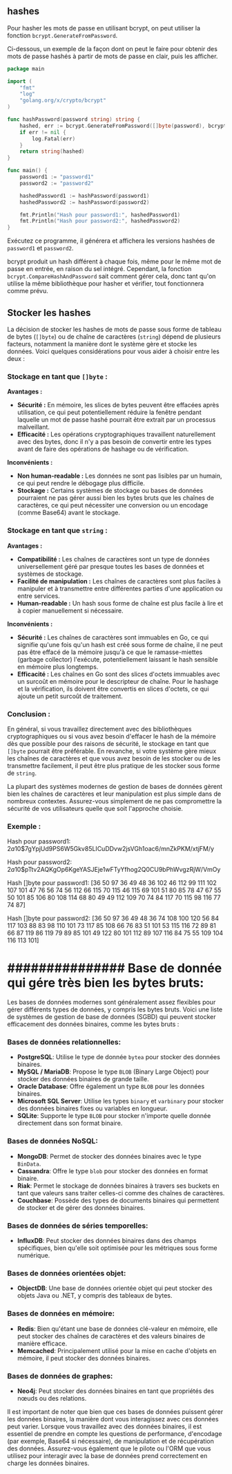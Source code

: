 ## hashes
Pour hasher les mots de passe en utilisant bcrypt, on peut utiliser la fonction `bcrypt.GenerateFromPassword`.

Ci-dessous, un exemple de la façon dont on peut le faire pour obtenir des mots de passe hashés à partir de mots de passe en clair, puis les afficher.

```go
package main

import (
	"fmt"
	"log"
	"golang.org/x/crypto/bcrypt"
)

func hashPassword(password string) string {
	hashed, err := bcrypt.GenerateFromPassword([]byte(password), bcrypt.DefaultCost)
	if err != nil {
		log.Fatal(err)
	}
	return string(hashed)
}

func main() {
	password1 := "password1"
	password2 := "password2"

	hashedPassword1 := hashPassword(password1)
	hashedPassword2 := hashPassword(password2)

	fmt.Println("Hash pour password1:", hashedPassword1)
	fmt.Println("Hash pour password2:", hashedPassword2)
}
```

Exécutez ce programme, il générera et affichera les versions hashées de `password1` et `password2`.

bcrypt produit un hash différent à chaque fois, même pour le même mot de passe en entrée, en raison du sel intégré. Cependant, la fonction `bcrypt.CompareHashAndPassword` sait comment gérer cela, donc tant qu'on utilise la même bibliothèque pour hasher et vérifier, tout fonctionnera comme prévu.

## Stocker les hashes
La décision de stocker les hashes de mots de passe sous forme de tableau de bytes (`[]byte`) ou de chaîne de caractères (`string`) dépend de plusieurs facteurs, notamment la manière dont le système gère et stocke les données. Voici quelques considérations pour vous aider à choisir entre les deux :

### Stockage en tant que `[]byte` :

**Avantages :**

- **Sécurité :** En mémoire, les slices de bytes peuvent être effacées après utilisation, ce qui peut potentiellement réduire la fenêtre pendant laquelle un mot de passe hashé pourrait être extrait par un processus malveillant.
- **Efficacité :** Les opérations cryptographiques travaillent naturellement avec des bytes, donc il n'y a pas besoin de convertir entre les types avant de faire des opérations de hashage ou de vérification.

**Inconvénients :**

- **Non human-readable :** Les données ne sont pas lisibles par un humain, ce qui peut rendre le débogage plus difficile.
- **Stockage :** Certains systèmes de stockage ou bases de données pourraient ne pas gérer aussi bien les bytes bruts que les chaînes de caractères, ce qui peut nécessiter une conversion ou un encodage (comme Base64) avant le stockage.

### Stockage en tant que `string` :

**Avantages :**

- **Compatibilité :** Les chaînes de caractères sont un type de données universellement géré par presque toutes les bases de données et systèmes de stockage.
- **Facilité de manipulation :** Les chaînes de caractères sont plus faciles à manipuler et à transmettre entre différentes parties d'une application ou entre services.
- **Human-readable :** Un hash sous forme de chaîne est plus facile à lire et à copier manuellement si nécessaire.

**Inconvénients :**

- **Sécurité :** Les chaînes de caractères sont immuables en Go, ce qui signifie qu'une fois qu'un hash est créé sous forme de chaîne, il ne peut pas être effacé de la mémoire jusqu'à ce que le ramasse-miettes (garbage collector) l'exécute, potentiellement laissant le hash sensible en mémoire plus longtemps.
- **Efficacité :** Les chaînes en Go sont des slices d'octets immuables avec un surcoût en mémoire pour le descripteur de chaîne. Pour le hashage et la vérification, ils doivent être convertis en slices d'octets, ce qui ajoute un petit surcoût de traitement.

### Conclusion :

En général, si vous travaillez directement avec des bibliothèques cryptographiques ou si vous avez besoin d'effacer le hash de la mémoire dès que possible pour des raisons de sécurité, le stockage en tant que `[]byte` pourrait être préférable. En revanche, si votre système gère mieux les chaînes de caractères et que vous avez besoin de les stocker ou de les transmettre facilement, il peut être plus pratique de les stocker sous forme de `string`.

La plupart des systèmes modernes de gestion de bases de données gèrent bien les chaînes de caractères et leur manipulation est plus simple dans de nombreux contextes. Assurez-vous simplement de ne pas compromettre la sécurité de vos utilisateurs quelle que soit l'approche choisie.

### Exemple :

Hash pour password1: $2a$10$7gYpjUd9PS6W5Gkv85LICuDDvw2jsVGh1oac6/mnZkPKM/xtjFM/y

Hash pour password2: $2a$10$pTtv2AQKgOp6KgeYASJEje1wFTyYfhog2Q0CU9bPhWvgzRjW/VmOy

Hash []byte pour password1: [36 50 97 36 49 48 36 102 46 112 99 111 102 107 101 47 76 56 74 56 112 66 115 70 115 46 115 69 101 51 80 85 78 47 67 55 50 101 85 106 80 108 114 68 80 49 49 112 109 70 74 84 117 70 115 98 116 77 74 87]

Hash []byte pour password2: [36 50 97 36 49 48 36 74 108 100 120 56 84 117 103 88 83 98 110 101 73 117 85 108 66 76 83 51 101 53 115 116 72 89 81 66 87 119 86 119 79 89 85 101 49 122 80 101 112 89 107 116 84 75 55 109 104 116 113 101]

# ############### Base de donnée qui gére très bien les bytes bruts:

Les bases de données modernes sont généralement assez flexibles pour gérer différents types de données, y compris les bytes bruts. Voici une liste de systèmes de gestion de base de données (SGBD) qui peuvent stocker efficacement des données binaires, comme les bytes bruts :

### Bases de données relationnelles:

- **PostgreSQL**: Utilise le type de donnée `bytea` pour stocker des données binaires.
- **MySQL / MariaDB**: Propose le type `BLOB` (Binary Large Object) pour stocker des données binaires de grande taille.
- **Oracle Database**: Offre également un type `BLOB` pour les données binaires.
- **Microsoft SQL Server**: Utilise les types `binary` et `varbinary` pour stocker des données binaires fixes ou variables en longueur.
- **SQLite**: Supporte le type `BLOB` pour stocker n'importe quelle donnée directement dans son format binaire.

### Bases de données NoSQL:

- **MongoDB**: Permet de stocker des données binaires avec le type `BinData`.
- **Cassandra**: Offre le type `blob` pour stocker des données en format binaire.
- **Riak**: Permet le stockage de données binaires à travers ses buckets en tant que valeurs sans traiter celles-ci comme des chaînes de caractères.
- **Couchbase**: Possède des types de documents binaires qui permettent de stocker et de gérer des données binaires.

### Bases de données de séries temporelles:

- **InfluxDB**: Peut stocker des données binaires dans des champs spécifiques, bien qu'elle soit optimisée pour les métriques sous forme numérique.

### Bases de données orientées objet:

- **ObjectDB**: Une base de données orientée objet qui peut stocker des objets Java ou .NET, y compris des tableaux de bytes.

### Bases de données en mémoire:

- **Redis**: Bien qu'étant une base de données clé-valeur en mémoire, elle peut stocker des chaînes de caractères et des valeurs binaires de manière efficace.
- **Memcached**: Principalement utilisé pour la mise en cache d'objets en mémoire, il peut stocker des données binaires.

### Bases de données de graphes:

- **Neo4j**: Peut stocker des données binaires en tant que propriétés des nœuds ou des relations.

Il est important de noter que bien que ces bases de données puissent gérer les données binaires, la manière dont vous interagissez avec ces données peut varier. Lorsque vous travaillez avec des données binaires, il est essentiel de prendre en compte les questions de performance, d'encodage (par exemple, Base64 si nécessaire), de manipulation et de récupération des données. Assurez-vous également que le pilote ou l'ORM que vous utilisez pour interagir avec la base de données prend correctement en charge les données binaires.
